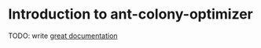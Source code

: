 # Introduction to ant-colony-optimizer

TODO: write [great documentation](http://jacobian.org/writing/what-to-write/)
